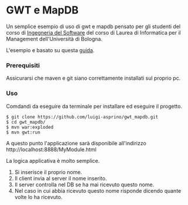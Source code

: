 # GWT e MapDB
Un semplice esempio di uso di gwt e mapdb pensato per gli studenti del corso di [Ingegneria del Software](http://sweng.web.cs.unibo.it) del corso di Laurea di Informatica per il Management dell'Università di Bologna.

L'esempio e basato su questa [guida](https://mincong-h.github.io/2018/01/29/learning-gwt-with-maven/).

### Prerequisiti

Assicurarsi che maven e git siano correttamente installati sul proprio pc.

### Uso

Comdandi da eseguire da terminale per installare ed eseguire il progetto.

```
$ git clone https://github.com/luigi-asprino/gwt_mapdb.git
$ cd gwt_mapdb/
$ mvn war:exploded
$ mvn gwt:run
```

A questo punto l'applicazione sarà disponibile all'indirizzo http://localhost:8888/MyModule.html 

La logica applicativa è molto semplice.
1. Si inserisce il proprio nome.
2. Il client invia al server il nome inserito.
3. Il server controlla nel DB se ha mai ricevuto questo nome.
4. Nel caso in cui abbia ricevuto questo nome risponde dicendo quante volte lo ha ricevuto.




